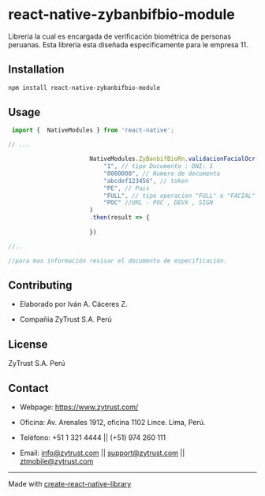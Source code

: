 # react-native-zybanbifbio-module

Libreria la cual es encargada de verificación biométrica de personas peruanas.
Esta libreria esta diseñada especificamente para le empresa 11.


## Installation

```sh
npm install react-native-zybanbifbio-module
```

## Usage

```js
 import {  NativeModules } from 'react-native';

// ...

                       NativeModules.ZyBanbifBioRn.validacionFacialOcr(
                           "1", // tipo Documento : DNI: 1
                           "0000000", // Numero de documento
                           "abcdef123456", // token
                           "PE", // Pais
                           "FULL", // tipo operacion "FULL" o "FACIAL"
                           "POC" //URL - POC , DEVX , SIGN
                       )
                       .then(result => {
                                    
                       })

//..

//para mas información revisar el documento de especificación.
```


## Contributing

- Elaborado por Iván A. Cáceres Z.

- Compañia ZyTrust S.A. Perú


## License

ZyTrust S.A. Perú


## Contact

- Webpage: https://www.zytrust.com/

- Oficina: Av. Arenales 1912, oficina 1102 Lince. Lima, Perú.

- Teléfono: +51 1 321 4444 || (+51) 974 260 111

- Email: info@zytrust.com || support@zytrust.com || ztmobile@zytrust.com


---

Made with [create-react-native-library](https://github.com/callstack/react-native-builder-bob)
